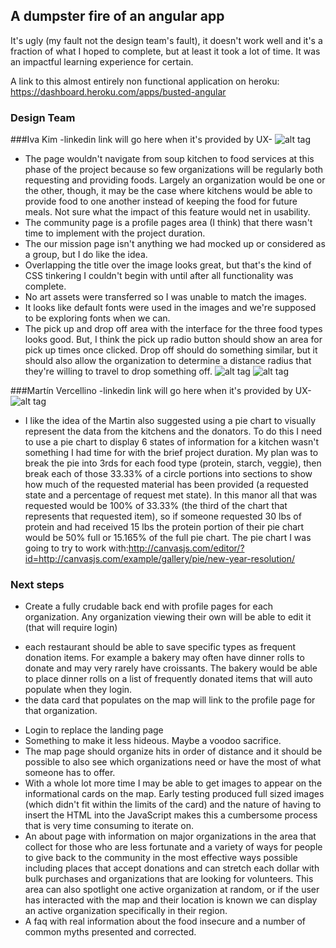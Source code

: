 ## A dumpster fire of an angular app
It's ugly (my fault not the design team's fault), it doesn't work well and it's a fraction of what I hoped to complete, but at least it took a lot of time.  It was an impactful learning experience for certain.

A link to this almost entirely non functional application on heroku:
https://dashboard.heroku.com/apps/busted-angular

### Design Team
###Iva Kim
-linkedin link will go here when it's provided by UX-
![alt tag](http://i.imgur.com/nEuadWq.png)
* The page wouldn't navigate from soup kitchen to food services at this phase of the project because so few organizations will be regularly both requesting and providing foods.  Largely an organization would be one or the other, though, it may be the case where kitchens would be able to provide food to one another instead of keeping the food for future meals.  Not sure what the impact of this feature would net in usability.
* The community page is a profile pages area (I think) that there wasn't time to implement with the project duration.
* The our mission page isn't anything we had mocked up or considered as a group, but I do like the idea.
* Overlapping the title over the image looks great, but that's the kind of CSS tinkering I couldn't begin with until after all functionality was complete.
* No art assets were transferred so I was unable to match the images.
* It looks like default fonts were used in the images and we're supposed to be exploring fonts when we can.
* The pick up and drop off area with the interface for the three food types looks good.  But, I think the pick up radio button should show an area for pick up times once clicked.  Drop off should do something similar, but it should also allow the organization to determine a distance radius that they're willing to travel to drop something off.
![alt tag](http://i.imgur.com/OsKF652.png)
![alt tag](http://i.imgur.com/jWcuZbI.png)


###Martín Vercellino
-linkedin link will go here when it's provided by UX-
![alt tag](http://i.imgur.com/hCVgXpd.png)
* I like the idea of the
Martin also suggested using a pie chart to visually represent the data from the kitchens and the donators.  To do this I need to use a pie chart to display 6 states of information for a kitchen wasn't something I had time for with the brief project duration.  My plan was to break the pie into 3rds for each food type (protein, starch, veggie), then break each of those 33.33% of a circle portions into sections to show how much of the requested material has been provided (a requested state and a percentage of request met state).  In this manor all that was requested would be 100% of 33.33% (the third of the chart that represents that requested item), so if someone requested 30 lbs of protein and had received 15 lbs the protein portion of their pie chart would be 50% full or 15.165% of the full pie chart.  The pie chart I was going to try to work with:http://canvasjs.com/editor/?id=http://canvasjs.com/example/gallery/pie/new-year-resolution/


### Next steps
* Create a fully crudable back end with profile pages for each organization.  Any organization viewing their own will be able to edit it (that will require login)
- each restaurant should be able to save specific types as frequent donation items. For example a bakery may often have dinner rolls to donate and may very rarely have croissants.  The bakery would be able to place dinner rolls on a list of frequently donated items that will auto populate when they login.
- the data card that populates on the map will link to the profile page for that organization.  
* Login to replace the landing page
* Something to make it less hideous.  Maybe a voodoo sacrifice.
* The map page should organize hits in order of distance and it should be possible to also see which organizations need or have the most of what someone has to offer.
* With a whole lot more time I may be able to get images to appear on the informational cards on the map.  Early testing produced full sized images (which didn't fit within the limits of the card) and the nature of having to insert the HTML into the JavaScript makes this a cumbersome process that is very time consuming to iterate on.
* An about page with information on major organizations in the area that collect for those who are less fortunate and a variety of ways for people to give back to the community in the most effective ways possible including places that accept donations and can stretch each dollar with bulk purchases and organizations that are looking for volunteers.  This area can also spotlight one active organization at random, or if the user has interacted with the map and their location is known we can display an active organization specifically in their region.
* A faq with real information about the food insecure and a number of common myths presented and corrected.

